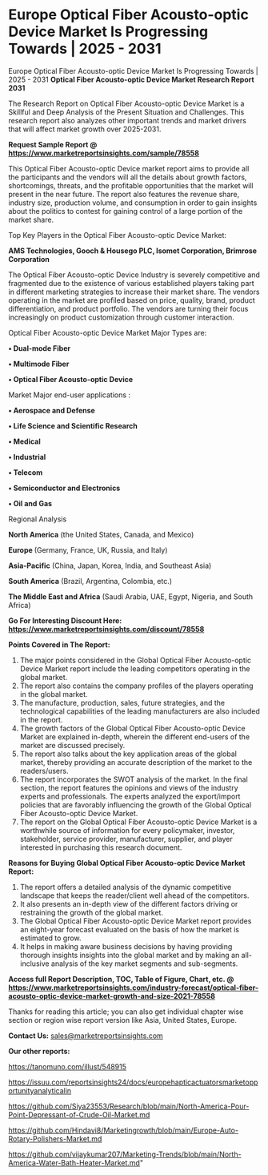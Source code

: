 # Europe Optical Fiber Acousto-optic Device Market Is Progressing Towards | 2025 - 2031
Europe Optical Fiber Acousto-optic Device Market Is Progressing Towards | 2025 - 2031
<strong>Optical Fiber Acousto-optic Device Market Research Report 2031</strong>

The Research Report on Optical Fiber Acousto-optic Device Market is a Skillful and Deep Analysis of the Present Situation and Challenges. This research report also analyzes other important trends and market drivers that will affect market growth over 2025-2031.

<strong>Request Sample Report @ <a href=https://www.marketreportsinsights.com/sample/78558>https://www.marketreportsinsights.com/sample/78558</a></strong>

This Optical Fiber Acousto-optic Device market report aims to provide all the participants and the vendors will all the details about growth factors, shortcomings, threats, and the profitable opportunities that the market will present in the near future. The report also features the revenue share, industry size, production volume, and consumption in order to gain insights about the politics to contest for gaining control of a large portion of the market share.

Top Key Players in the Optical Fiber Acousto-optic Device Market:

<strong>AMS Technologies, Gooch & Housego PLC, Isomet Corporation, Brimrose Corporation</strong>

The Optical Fiber Acousto-optic Device Industry is severely competitive and fragmented due to the existence of various established players taking part in different marketing strategies to increase their market share. The vendors operating in the market are profiled based on price, quality, brand, product differentiation, and product portfolio. The vendors are turning their focus increasingly on product customization through customer interaction.

Optical Fiber Acousto-optic Device Market Major Types are:

<strong>• Dual-mode Fiber

• Multimode Fiber

• Optical Fiber Acousto-optic Device</strong>

Market Major end-user applications :

<strong>• Aerospace and Defense

• Life Science and Scientific Research

• Medical

• Industrial

• Telecom

• Semiconductor and Electronics

• Oil and Gas</strong>

Regional Analysis

</u><strong><b>North America</b></strong> (the United States, Canada, and Mexico)

<strong><b>Europe </b></strong>(Germany, France, UK, Russia, and Italy)

<strong><b>Asia-Pacific</b></strong> (China, Japan, Korea, India, and Southeast Asia)

<strong><b>South America</b></strong> (Brazil, Argentina, Colombia, etc.)

<strong><b>The Middle East and Africa</b></strong> (Saudi Arabia, UAE, Egypt, Nigeria, and South Africa)

<strong>Go For Interesting Discount Here: <a href=https://www.marketreportsinsights.com/discount/78558>https://www.marketreportsinsights.com/discount/78558</a></strong>

<strong>Points Covered in The Report:</strong>
<ol>
  <li>The major points considered in the Global Optical Fiber Acousto-optic Device Market report include the leading competitors operating in the global market.</li>
  <li>The report also contains the company profiles of the players operating in the global market.</li>
  <li>The manufacture, production, sales, future strategies, and the technological capabilities of the leading manufacturers are also included in the report.</li>
  <li>The growth factors of the Global Optical Fiber Acousto-optic Device Market are explained in-depth, wherein the different end-users of the market are discussed precisely.</li>
  <li>The report also talks about the key application areas of the global market, thereby providing an accurate description of the market to the readers/users.</li>
  <li>The report incorporates the SWOT analysis of the market. In the final section, the report features the opinions and views of the industry experts and professionals. The experts analyzed the export/import policies that are favorably influencing the growth of the Global Optical Fiber Acousto-optic Device Market.</li>
  <li>The report on the Global Optical Fiber Acousto-optic Device Market is a worthwhile source of information for every policymaker, investor, stakeholder, service provider, manufacturer, supplier, and player interested in purchasing this research document.</li>
</ol>
<strong>Reasons for Buying Global Optical Fiber Acousto-optic Device Market Report:</strong>

<ol>
  <li>The report offers a detailed analysis of the dynamic competitive landscape that keeps the reader/client well ahead of the competitors.</li>
  <li>It also presents an in-depth view of the different factors driving or restraining the growth of the global market.</li>
  <li>The Global Optical Fiber Acousto-optic Device Market report provides an eight-year forecast evaluated on the basis of how the market is estimated to grow.</li>
  <li>It helps in making aware business decisions by having providing thorough insights insights into the global market and by making an all-inclusive analysis of the key market segments and sub-segments.</li>
</ol>
<strong>Access full Report Description, TOC, Table of Figure, Chart, etc. @ <a href=https://www.marketreportsinsights.com/industry-forecast/optical-fiber-acousto-optic-device-market-growth-and-size-2021-78558>https://www.marketreportsinsights.com/industry-forecast/optical-fiber-acousto-optic-device-market-growth-and-size-2021-78558</a></strong>


Thanks for reading this article; you can also get individual chapter wise section or region wise report version like Asia, United States, Europe.

<strong>Contact Us:</strong>
sales@marketreportsinsights.com

<strong>Our other reports:</strong>

<a href=https://tanomuno.com/illust/548915>https://tanomuno.com/illust/548915</a>

<a href=https://issuu.com/reportsinsights24/docs/europehapticactuatorsmarketopportunityanalyticalin>https://issuu.com/reportsinsights24/docs/europehapticactuatorsmarketopportunityanalyticalin</a>

<a href=https://github.com/Siya23553/Research/blob/main/North-America-Pour-Point-Depressant-of-Crude-Oil-Market.md>https://github.com/Siya23553/Research/blob/main/North-America-Pour-Point-Depressant-of-Crude-Oil-Market.md</a>

<a href=https://github.com/Hindavi8/Marketingrowth/blob/main/Europe-Auto-Rotary-Polishers-Market.md>https://github.com/Hindavi8/Marketingrowth/blob/main/Europe-Auto-Rotary-Polishers-Market.md</a>

<a href=https://github.com/vijaykumar207/Marketing-Trends/blob/main/North-America-Water-Bath-Heater-Market.md>https://github.com/vijaykumar207/Marketing-Trends/blob/main/North-America-Water-Bath-Heater-Market.md</a>"
